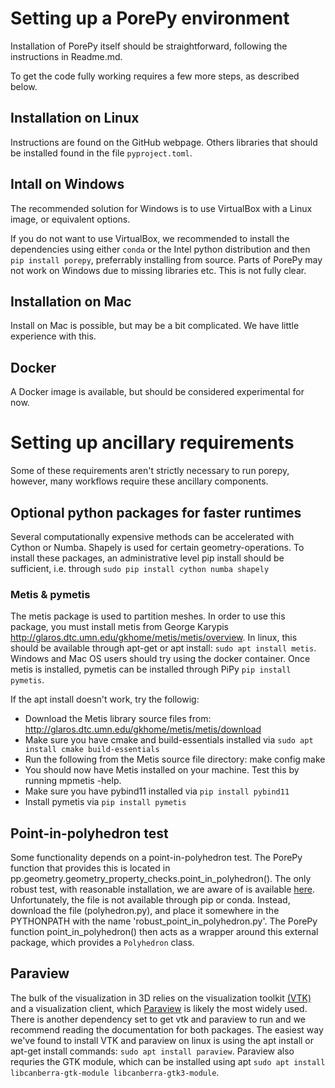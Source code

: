 # Setting up a PorePy environment
Installation of PorePy itself should be straightforward, following the instructions in Readme.md.

To get the code fully working requires a few more steps, as described below.

## Installation on Linux
Instructions are found on the GitHub webpage. Others libraries that should be installed found in the file `pyproject.toml`.

## Intall on Windows
The recommended solution for Windows is to use VirtualBox with a Linux image, or equivalent options. 

If you do not want to use VirtualBox, we recommended 
to install the dependencies using either `conda` or the Intel python distribution and then `pip install porepy`, preferrably installing from source.
Parts of PorePy may not work on Windows due to missing libraries etc. This is not fully clear.

## Installation on Mac
Install on Mac is possible, but may be a bit complicated. We have little experience with this.

## Docker
A Docker image is available, but should be considered experimental for now.

# Setting up ancillary requirements

Some of these requirements aren't strictly necessary to run porepy, however, many workflows require these ancillary components.

## Optional python packages for faster runtimes

Several computationally expensive methods can be accelerated with Cython or Numba. Shapely is used for certain geometry-operations. To install these packages, an administrative level pip install should be sufficient, i.e. through `sudo pip install cython numba shapely`

### Metis & pymetis
The metis package is used to partition meshes. In order to use this package, you must install metis from George Karypis
http://glaros.dtc.umn.edu/gkhome/metis/metis/overview. In linux, this should be available through apt-get or apt install:
`sudo apt install metis`. Windows and Mac OS users should try using the docker container. Once metis is installed, pymetis can be installed through PiPy `pip install pymetis`. 

If the apt install doesn't work, try the followig:
- Download the Metis library source files from: http://glaros.dtc.umn.edu/gkhome/metis/metis/download
- Make sure you have cmake and build-essentials installed via `sudo apt install cmake build-essentials`
- Run the following from the Metis source file directory:
    make config
    make
- You should now have Metis installed on your machine. Test this by running mpmetis -help.
- Make sure you have pybind11 installed via `pip install pybind11`
- Install pymetis via `pip install pymetis`


## Point-in-polyhedron test
Some functionality depends on a point-in-polyhedron test. The PorePy function that provides this is located in pp.geometry.geometry_property_checks.point_in_polyhedron(). The only robust test, with reasonable installation, we are aware of is available [here](https://github.com/mdickinson/polyhedron/blob/master/polyhedron.py). Unfortunately, the file is not available through pip or conda. Instead, download the file (polyhedron.py), and place it somewhere in the PYTHONPATH with the name 'robust_point_in_polyhedron.py'. The PorePy function point_in_polyhedron() then acts as a wrapper around this external package, which provides a `Polyhedron` class.

## Paraview
The bulk of the visualization in 3D relies on the visualization toolkit [(VTK)](https://github.com/Kitware/VTK) and a visualization client, which [Paraview](https://www.paraview.org/) is likely the most widely used. There is another dependency set to get vtk and paraview to run and we recommend reading the documentation for both packages. The easiest way we've found to install VTK and paraview on linux is using the apt install or apt-get install commands:
`sudo apt install paraview`. Paraview also requries the GTK module, which can be installed using apt `sudo apt install libcanberra-gtk-module libcanberra-gtk3-module`.
